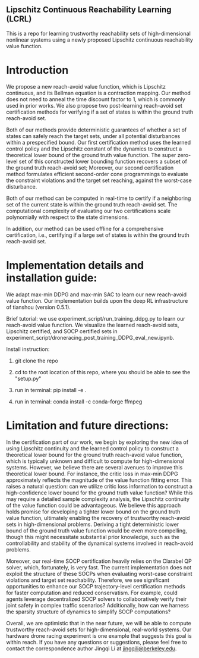 ## Lipschitz Continuous Reachability Learning (LCRL)

This is a repo for learning trustworthy reachability sets of high-dimensional nonlinear systems using a newly proposed Lipschitz continuous reachability value function. 


# Introduction

We propose a new reach-avoid value function, which is Lipschitz continuous, and its Bellman equation is a contraction mapping. Our method does not need to anneal the time discount factor to 1, which is commonly used in prior works. We also propose two post-learning reach-avoid set certification methods for verifying if a set of states is within the ground truth reach-avoid set.

Both of our methods provide deterministic guarantees of whether a set of states can safely reach the target sets, under all potential disturbances within a prespecified bound. Our first certification method uses the learned control policy and the Lipschitz constant of the dynamics to construct a theoretical lower bound of the ground truth value function. The super zero-level set of this constructed lower bounding function recovers a subset of the ground truth reach-avoid set; Moreover, our second certification method formulates efficient second-order cone programmings to evaluate the constraint violations and the target set reaching, against the worst-case disturbance. 

Both of our method can be computed in real-time to certify if a neighboring set of the current state is within the ground truth reach-avoid set. The computational complexity of evaluating our two certifications scale polynomially with respect to the state dimensions.

In addition, our method can be used offline for a comprehensive certification, i.e., certifying if a large set of states is within the ground truth reach-avoid set.



# Implementation details and installation guide:

We adapt max-min DDPG and max-min SAC to learn our new reach-avoid value function. Our implementation builds upon the deep RL infrastructure of tianshou (version 0.5.1).  

Brief tutorial: we use experiment_script/run_training_ddpg.py to learn our reach-avoid value function. We visualize the learned reach-avoid sets, Lipschitz certified, and SOCP certified sets in experiment_script/droneracing_post_training_DDPG_eval_new.ipynb. 


Install instruction:

1. git clone the repo

2. cd to the root location of this repo, where you should be able to see the "setup.py"

3. run in terminal: pip install -e .

4. run in terminal: conda install -c conda-forge ffmpeg



# Limitation and future directions:
In the certification part of our work, we begin by exploring the new idea of using Lipschitz continuity and the learned control policy to construct a theoretical lower bound for the ground truth reach-avoid value function, which is typically unknown and difficult to compute for high-dimensional systems. However, we believe there are several avenues to improve this theoretical lower bound. For instance, the critic loss in max-min DDPG approximately reflects the magnitude of the value function fitting error. This raises a natural question: can we utilize critic loss information to construct a high-confidence lower bound for the ground truth value function? While this may require a detailed sample complexity analysis, the Lipschitz continuity of the value function could be advantageous. We believe this approach holds promise for developing a tighter lower bound on the ground truth value function, ultimately enabling the recovery of trustworthy reach-avoid sets in high-dimensional problems. Deriving a tight deterministic lower bound of the ground truth value function would be even more compelling, though this might necessitate substantial prior knowledge, such as the controllability and stability of the dynamical systems involved in reach-avoid problems.

Moreover, our real-time SOCP certification heavily relies on the Clarabel QP solver, which, fortunately, is very fast. The current implementation does not exploit the structure of these SOCPs when evaluating worst-case constraint violations and target set reachability. Therefore, we see significant opportunities to enhance our SOCP trajectory-level certification methods for faster computation and reduced conservatism. For example, could agents leverage decentralized SOCP solvers to collaboratively verify their joint safety in complex traffic scenarios? Additionally, how can we harness the sparsity structure of dynamics to simplify SOCP computations?

Overall, we are optimistic that in the near future, we will be able to compute trustworthy reach-avoid sets for high-dimensional, real-world systems. Our hardware drone racing experiment is one example that suggests this goal is within reach. If you have any questions or suggestions, please feel free to contact the correspondence author Jingqi Li at jingqili@berkeley.edu.

